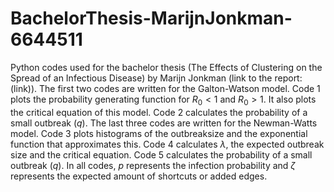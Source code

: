 # BachelorThesis-MarijnJonkman-6644511
Python codes used for the bachelor thesis (The Effects of Clustering on the Spread of an Infectious Disease) by Marijn Jonkman (link to the report: (link)). 
The first two codes are written for the Galton-Watson model. 
Code 1 plots the probability generating function for $R_0<1$ and $R_0>1$. It also plots the critical equation of this model. Code 2 calculates the probability of a small outbreak ($q$).
The last three codes are written for the Newman-Watts model.
Code 3 plots histograms of the outbreaksize and the exponential function that approximates this. Code 4 calculates $\lambda$, the expected outbreak size and the critical equation. Code 5 calculates the probability of a small outbreak ($q$).
In all codes, $p$ represents the infection probability and $\zeta$ represents the expected amount of shortcuts or added edges.
